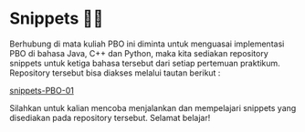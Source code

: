 # Snippets 🧑‍💻

<div>
Berhubung di mata kuliah PBO ini diminta untuk menguasai implementasi PBO di bahasa Java, C++ dan Python, maka kita sediakan repository snippets untuk ketiga bahasa tersebut dari setiap pertemuan praktikum.

<div class="text-center mt-16">
Repository tersebut bisa diakses melalui tautan berikut :

<span class="text-2xl">[snippets-PBO-01](https://github.com/praktikum-ti-unpad-2024/snippets-PBO-01)</span>
</div>

Silahkan untuk kalian mencoba menjalankan dan mempelajari snippets yang disediakan pada repository tersebut. Selamat belajar!
</div>
